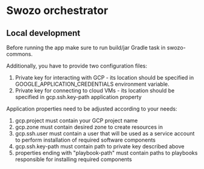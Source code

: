 # Swozo orchestrator

## Local development
Before running the app make sure to run build/jar Gradle task in swozo-commons.

Additionally, you have to provide two configuration files:
1. Private key for interacting with GCP - its location should be specified in GOOGLE_APPLICATION_CREDENTIALS environment variable.
2. Private key for connecting to cloud VMs - its location should be specified in gcp.ssh.key-path application property

Application properties need to be adjusted according to your needs:
1. gcp.project must contain your GCP project name
2. gcp.zone must contain desired zone to create resources in
3. gcp.ssh.user must contain a user that will be used as a service account to perform installation of required software components
4. gcp.ssh.key-path must contain path to private key described above
5. properties ending with "playbook-path" must contain paths to playbooks responsible for installing required components
